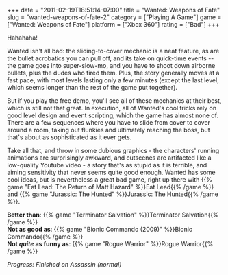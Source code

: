 +++
date = "2011-02-19T18:51:14-07:00"
title = "Wanted: Weapons of Fate"
slug = "wanted-weapons-of-fate-2"
category = ["Playing A Game"]
game = ["Wanted: Weapons of Fate"]
platform = ["Xbox 360"]
rating = ["Bad"]
+++

Hahahaha!

Wanted isn't all bad: the sliding-to-cover mechanic is a neat feature, as are the bullet acrobatics you can pull off, and its take on quick-time events -- the game goes into super-slow-mo, and you have to shoot down airborne bullets, plus the dudes who fired them.  Plus, the story generally moves at a fast pace, with most levels lasting only a few minutes (except the last level, which seems longer than the rest of the game put together).

But if you play the free demo, you'll see all of these mechanics at their best, which is still not that great.  In execution, all of Wanted's cool tricks rely on good level design and event scripting, which the game has almost none of.  There are a few sequences where you have to slide from cover to cover around a room, taking out flunkies and ultimately reaching the boss, but that's about as sophisticated as it ever gets.

Take all that, and throw in some dubious graphics - the characters' running animations are surprisingly awkward, and cutscenes are artifacted like a low-quality Youtube video - a story that's as stupid as it is terrible, and aiming sensitivity that never seems quite good enough.  Wanted has some cool ideas, but is nevertheless a great bad game, right up there with {{% game "Eat Lead: The Return of Matt Hazard" %}}Eat Lead{{% /game %}} and {{% game "Jurassic: The Hunted" %}}Jurassic: The Hunted{{% /game %}}.

<b>Better than</b>: {{% game "Terminator Salvation" %}}Terminator Salvation{{% /game %}}  
<b>Not as good as</b>: {{% game "Bionic Commando (2009)" %}}Bionic Commando{{% /game %}}  
<b>Not <i>quite</i> as funny as</b>: {{% game "Rogue Warrior" %}}Rogue Warrior{{% /game %}}

<i>Progress: Finished on Assassin (normal)</i>